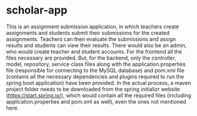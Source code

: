 # scholar-app
This is an assignment submission application, in which teachers create assignments and students submit their submissions for the created assignments. Teachers can then evaluate the submissions and assign results and students can view their results. There would also be an admin, who would create teacher and student accounts.
For the frontend all the files necessary are provided. But, for the backend, only the controller, model, repository, service class files along with the application.properties file (responsible for connecting to the MySQL database) and pom.xml file (contains all the necessary dependencies and plugins required to run the spring boot application) have been provided. 
In the actual process, a maven project folder needs to be downloaded from the spring initializr website (https://start.spring.io/), which would contain all the required files (including application.properties and pom.xml as well), even the ones not mentioned here.
